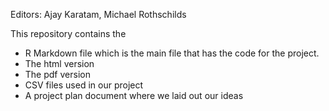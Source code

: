 Editors: Ajay Karatam, Michael Rothschilds

This repository contains the
- R Markdown file which is the main file that has the code for the project.
- The html version
- The pdf version
- CSV files used in our project
- A project plan document where we laid out our ideas
